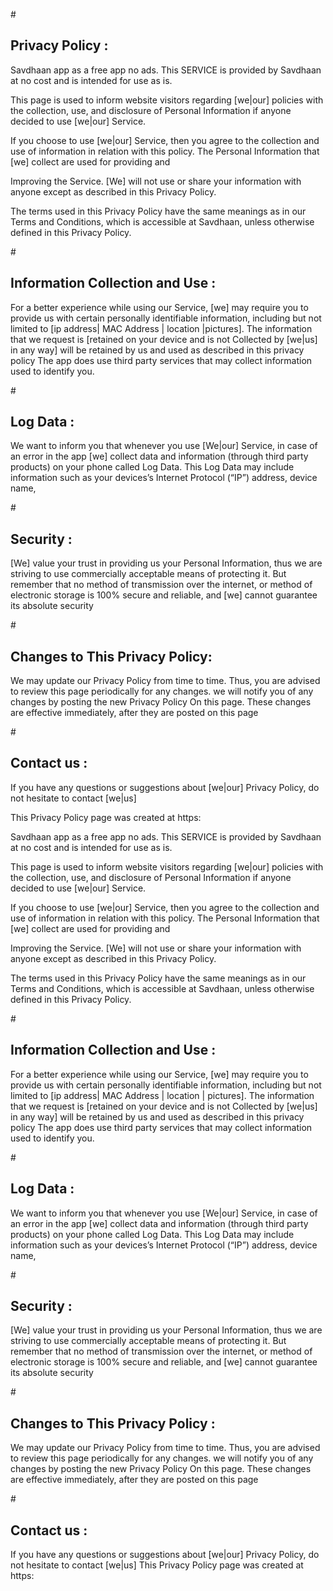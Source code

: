 #<h2>Privacy Policy :</h2>

Savdhaan app as a free app no ads. This SERVICE is provided by Savdhaan at no cost and is intended for use as is.

This page is used to inform website visitors regarding [we|our] policies with the collection, use, and disclosure of Personal Information if anyone decided to use [we|our] Service.

If you choose to use [we|our] Service, then you agree to the collection and use of information in relation with this policy. The Personal Information that [we] collect are used for providing and

Improving the Service. [We] will not use or share your information with anyone except as described in this Privacy Policy.

The terms used in this Privacy Policy have the same meanings as in our Terms and Conditions, which is accessible at Savdhaan, unless otherwise defined in this Privacy Policy.

#<h2>Information Collection and Use :</h2>

For a better experience while using our Service, [we] may require you to provide us with certain personally identifiable information, including but not limited to [ip address| MAC Address | location |pictures].
The information that we request is [retained on your device and is not Collected by [we|us] in any way] will be retained by us and used as described in this privacy policy  The app does use third party services that may collect information used to identify you.
 

#<h2>Log Data :</h2>

We want to inform you that whenever you use [We|our] Service, in case of an error in the app [we] collect data and information (through third party products) on your phone called Log Data.
This Log Data may include information such as your devices’s Internet Protocol (“IP”) address, device name,
 
 
#<h2>Security :</h2>
[We] value your trust in providing us your Personal Information, thus we are striving to use commercially acceptable means of 
protecting it. But remember that no method of transmission over  the internet, or method of electronic storage is 100% secure and reliable, and [we] cannot guarantee its absolute security
 
#<h2>Changes to This Privacy Policy:</h2>
 
We may update our Privacy Policy from time to time. Thus, you are advised to review this page periodically for any changes. we will notify you of any changes by posting the new Privacy Policy
On this page. These changes are effective immediately, after they are posted on this page
 

 

#<h2>Contact us :</h2> 
If you have any questions or suggestions about [we|our] Privacy Policy, do not hesitate to contact [we|us]

This Privacy Policy page was created at https:

Savdhaan app as a free app no ads. This SERVICE is provided by Savdhaan at no cost and is intended for use as is.

This page is used to inform website visitors regarding [we|our] policies with the collection, use, and disclosure of Personal Information if anyone decided to use [we|our] Service.

If you choose to use [we|our] Service, then you agree to the collection and use of information in relation with this policy. The Personal Information that [we] collect are used for providing and

Improving the Service. [We] will not use or share your information with anyone except as described in this Privacy Policy.

The terms used in this Privacy Policy have the same meanings as in our Terms and Conditions, which is accessible at Savdhaan, unless otherwise defined in this Privacy Policy.

#<h2>Information Collection and Use :</h2>

For a better experience while using our Service, [we] may require you to provide us with certain personally identifiable information, including but not limited to [ip address| MAC Address | location | pictures].
The information that we request is [retained on your device and is not
Collected by [we|us] in any way] will be retained by us and used as described in this privacy policy
The app does use third party services that may collect information used to identify you.
 

#<h2>Log Data :</h2>

We want to inform you that whenever you use [We|our] Service, in case of an error in the app [we] collect data and information (through third party products) on your phone called Log Data.
This Log Data may include information such as your devices’s Internet Protocol (“IP”) address, device name,
 
 
#<h2>Security :</h2>
[We] value your trust in providing us your Personal Information, thus we are striving to use commercially acceptable means of protecting it. But remember that no method of transmission over  the internet, or method of electronic storage is 100% secure and reliable, and [we] cannot guarantee its absolute security
 

#<h2>Changes to This Privacy Policy :</h2>
 
We may update our Privacy Policy from time to time. Thus, you are advised to review this page periodically for any changes. we will notify you of any changes by posting the new Privacy Policy
On this page. These changes are effective immediately, after they are posted on this page
  

#<h2>Contact us :</h2>
If you have any questions or suggestions about [we|our] Privacy Policy, do not hesitate to contact [we|us]
This Privacy Policy page was created at https:
